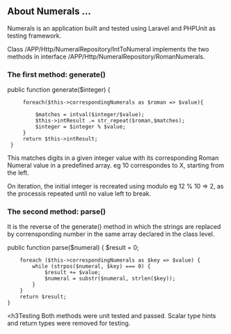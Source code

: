 
## About Numerals ...
Numerals is an application built and tested using Laravel and PHPUnit as testing framework.

Class /APP/Http/NumeralRepository/IntToNumeral implements the two methods in interface /APP/Http/NumeralRepository/RomanNumerals. <br/>

<h3>The first method: generate()</h3>
 public function generate($integer)
     {
 
         foreach($this->correspondingNumerals as $roman => $value){
 
             $matches = intval($integer/$value);
             $this->intResult .= str_repeat($roman,$matches);
             $integer = $integer % $value;
         }
         return $this->intResult;
     }
     
     
This matches digits in a given integer value with its corresponding Roman Numeral value in a predefined array. eg 10 correspondes to X, starting from the left.

On iteration, the initial integer is recreated using modulo eg 12 % 10 => 2, as the processis repeated until no value left to break.

<h3>The second method: parse()</h3>
It is the reverse of the generate() method in which the strings are replaced by corrensponding number in the same array declared in the class level.

public function parse($numeral)
    {
        $result = 0;

        foreach ($this->correspondingNumerals as $key => $value) {
            while (strpos($numeral, $key) === 0) {
                $result += $value;
                $numeral = substr($numeral, strlen($key));
            }
        }
        return $result;
    }
    
<h3Testing</h3>
    Both methods were unit tested and passed. 
    Scalar type hints and return types were removed for testing.